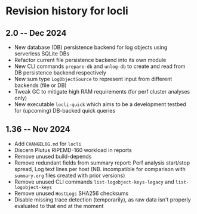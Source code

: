 # Revision history for locli

## 2.0 -- Dec 2024

* New database (DB) persistence backend for log objects using serverless SQLite DBs
* Refactor current file persistence backend into its own module
* New CLI commands `prepare-db` and `unlog-db` to create and read from DB persistence backend respectively
* New sum type `LogObjectSource` to represent input from different backends (file or DB)
* Tweak GC to mitigate high RAM requirements (for perf cluster analyses only)
* New executable `locli-quick` which aims to be a development testbed for (upcoming) DB-backed quick queries

## 1.36 -- Nov 2024

* Add `CHANGELOG.md` for `locli`
* Discern Plutus RIPEMD-160 workload in reports
* Remove unused build-depends
* Remove redundant fields from summary report: Perf analysis start/stop spread, Log text lines per host (NB. incompatible for comparison with `summary.org` files created with prior versions)
* Remove unused CLI commands `list-logobject-keys-legacy` and `list-logobject-keys`
* Remove unused `HostLogs` SHA256 checksums
* Disable missing trace detection (temporarily), as raw data isn't properly evaluated to that end at the moment
